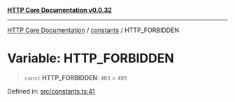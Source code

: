 [**HTTP Core Documentation v0.0.32**](../../README.md)

***

[HTTP Core Documentation](../../modules.md) / [constants](../README.md) / HTTP\_FORBIDDEN

# Variable: HTTP\_FORBIDDEN

> `const` **HTTP\_FORBIDDEN**: `403` = `403`

Defined in: [src/constants.ts:41](https://github.com/stonemjs/http-core/blob/680e946aeb5100b42b4836417719aba730586478/src/constants.ts#L41)
